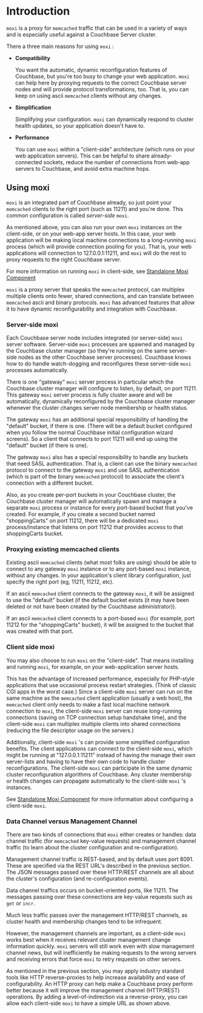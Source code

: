 # Introduction

`moxi` is a proxy for `memcached` traffic that can be used in a variety of ways
and is especially useful against a Couchbase Server cluster.

There a three main reasons for using `moxi` :

 * **Compatibility**

   You want the automatic, dynamic reconfiguration features of Couchbase, but
   you're too busy to change your web application. `moxi` can help here by proxying
   requests to the correct Couchbase server nodes and will provide protocol
   transformations, too. That is, you can keep on using ascii `memcached` clients
   without any changes.

 * **Simplification**

   Simplifying your configuration. `moxi` can dynamically respond to cluster health
   updates, so your application doesn't have to.

 * **Performance**

   You can use `moxi` within a "client-side" architecture (which runs on your web
   application servers). This can be helpful to share already-connected sockets,
   reduce the number of connections from web-app servers to Couchbase, and avoid
   extra machine hops.

<a id="moxi-using"></a>

## Using moxi

`moxi` is an integrated part of Couchbase already, so just point your
`memcached` clients to the right port (such as 11211) and you're done. This
common configuration is called *server-side*  `moxi`.

As mentioned above, you can also run your own `moxi` instances on the
client-side, or on your web-app server hosts. In this case, your web application
will be making local machine connections to a long-running `moxi` process (which
will provide connection pooling for you). That is, your web applications will
connection to 127.0.0.1:11211, and `moxi` will do the rest to proxy requests to
the right Couchbase server.

For more information on running `moxi` in client-side, see [Standalone Moxi
Component](#moxi-standalone)

`moxi` is a proxy server that speaks the `memcached` protocol, can multiplex
multiple clients onto fewer, shared connections, and can translate between
`memcached` ascii and binary protocols. `moxi` has advanced features that allow
it to have dynamic reconfigurability and integration with Couchbase.

<a id="moxi-serverside"></a>

### Server-side moxi

Each Couchbase server node includes integrated (or server-side) `moxi` server
software. Server-side `moxi` processes are spawned and managed by the Couchbase
cluster manager (so they're running on the same server-side nodes as the other
Couchbase server processes). Couchbase knows how to do handle watch-dogging and
reconfigures these server-side `moxi` processes automatically.

There is one "gateway" `moxi` server process in particular which the Couchbase
cluster manager will configure to listen, by default, on port 11211. This
gateway `moxi` server process is fully cluster aware and will be automatically,
dynamically reconfigured by the Couchbase cluster manager whenever the cluster
changes server node membership or health status.

The gateway `moxi` has an additional special responsibility of handling the
"default" bucket, if there is one. (There will be a default bucket configured
when you follow the normal Couchbase initial configuration wizard screens). So a
client that connects to port 11211 will end up using the "default" bucket (if
there is one).

The gateway `moxi` also has a special responsibility to handle any buckets that
need SASL authentication. That is, a client can use the binary `memcached`
protocol to connect to the gateway `moxi` and use SASL authentication (which is
part of the binary `memcached` protocol) to associate the client's connection
with a different bucket.

Also, as you create per-port buckets in your Couchbase cluster, the Couchbase
cluster manager will automatically spawn and manage a separate `moxi` process or
instance for every port-based bucket that you've created. For example, if you
create a second bucket named "shoppingCarts" on port 11212, there will be a
dedicated `moxi` process/instance that listens on port 11212 that provides
access to that shoppingCarts bucket.

<a id="moxi-proxy-memcached"></a>

### Proxying existing memcached clients

Existing ascii `memcached` clients (what most folks are using) should be able to
connect to any gateway `moxi` instance or to any port-based `moxi` instance,
without any changes. In your application's client library configuration, just
specify the right port (eg, 11211, 11212, etc).

If an ascii `memcached` client connects to the gateway `moxi`, it will be
assigned to use the "default" bucket (if the default bucket exists (it may have
been deleted or not have been created by the Couchbase administrator)).

If an ascii `memcached` client connects to a port-based `moxi` (for example,
port 11212 for the "shoppingCarts" bucket), it will be assigned to the bucket
that was created with that port.

<a id="moxi-clientside"></a>

### Client side moxi

You may also choose to run `moxi` on the "client-side". That means installing
and running `moxi`, for example, on your web-application server hosts.

This has the advantage of increased performance, especially for PHP-style
applications that use occasional process restart strategies. (Think of classic
CGI apps in the worst case.) Since a client-side `moxi` server can run on the
same machine as the `memcached` client application (usually a web host), the
`memcached` client only needs to make a fast local machine network connection to
`moxi`, the client-side `moxi` server can reuse long-running connections (saving
on TCP connection setup handshake time), and the client-side `moxi` can
multiplex multiple clients into shared connections (reducing the file descriptor
usage on the servers.)

Additionally, client-side `moxi` 's can provide some simplified configuration
benefits. The client applications can connect to the client-side `moxi`, which
might be running at "127.0.0.1:11211" instead of having the manage their own
server-lists and having to have their own code to handle cluster
reconfigurations. The client-side `moxi` can participate in the same dynamic
cluster reconfiguration algorithms of Couchbase. Any cluster membership or
health changes can propagate automatically to the client-side `moxi` 's
instances.

See [Standalone Moxi Component](#moxi-standalone) for more information about
configuring a client-side `moxi`.

<a id="moxi-datamanagement-channel"></a>

### Data Channel versus Management Channel

There are two kinds of connections that `moxi` either creates or handles: data
channel traffic (for `memcached` key-value requests) and management channel
traffic (to learn about the cluster configuration and re-configuration).

Management channel traffic is REST-based, and by default uses port 8091. These
are specified via the REST URL's described in the previous section. The JSON
messages passed over these HTTP/REST channels are all about the cluster's
configuration (and re-configuration events).

Data channel traffics occurs on bucket-oriented ports, like 11211. The messages
passing over these connections are key-value requests such as `get` or `incr`.

Much less traffic passes over the management HTTP/REST channels, as cluster
health and membership changes tend to be infrequent.

However, the management channels are important, as a client-side `moxi` works
best when it receives relevant cluster management change information quickly.
`moxi` servers will still work even with slow management channel news, but will
inefficiently be making requests to the wrong servers and receiving errors that
force `moxi` to retry requests on other servers.

As mentioned in the previous section, you may apply industry standard tools like
HTTP reverse-proxies to help increase availability and ease of configurability.
An HTTP proxy can help make a Couchbase proxy perform better because it will
improve the management channel (HTTP/REST) operations. By adding a
level-of-indirection via a reverse-proxy, you can allow each client-side `moxi`
to have a simple URL as shown above.

<a id="moxi-dataflow"></a>
